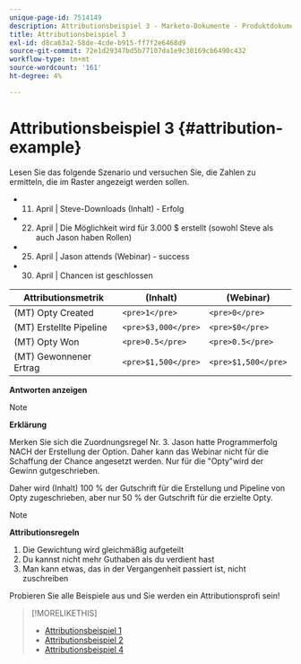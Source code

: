 ```yaml
---
unique-page-id: 7514149
description: Attributionsbeispiel 3 - Marketo-Dokumente - Produktdokumentation
title: Attributionsbeispiel 3
exl-id: d8ca63a2-58de-4cde-b915-ff7f2e6468d9
source-git-commit: 72e1d29347bd5b77107da1e9c30169cb6490c432
workflow-type: tm+mt
source-wordcount: '161'
ht-degree: 4%

---
```


# Attributionsbeispiel 3 {#attribution-example}

Lesen Sie das folgende Szenario und versuchen Sie, die Zahlen zu ermitteln, die im Raster angezeigt werden sollen.

* 11. April | Steve-Downloads (Inhalt) - Erfolg
* 22. April | Die Möglichkeit wird für 3.000 $ erstellt (sowohl Steve als auch Jason haben Rollen)
* 25. April | Jason attends (Webinar) - success
* 30. April | Chancen ist geschlossen

| Attributionsmetrik | (Inhalt) | (Webinar) |
|---|---|---|
| (MT) Opty Created | `<pre>1</pre>` | `<pre>0</pre>` |
| (MT) Erstellte Pipeline | `<pre>$3,000</pre>` | `<pre>$0</pre>` |
| (MT) Opty Won | `<pre>0.5</pre>` | `<pre>0.5</pre>` |
| (MT) Gewonnener Ertrag | `<pre>$1,500</pre>` | `<pre>$1,500</pre>` |

**Antworten anzeigen**

>[!NOTE]
>
>**Erklärung**
>
>Merken Sie sich die Zuordnungsregel Nr. 3. Jason hatte Programmerfolg NACH der Erstellung der Option. Daher kann das Webinar nicht für die Schaffung der Chance angesetzt werden. Nur für die &quot;Opty&quot;wird der Gewinn gutgeschrieben.
>
>Daher wird (Inhalt) 100 % der Gutschrift für die Erstellung und Pipeline von Opty zugeschrieben, aber nur 50 % der Gutschrift für die erzielte Opty.

>[!NOTE]
>
>**Attributionsregeln**
>
>1. Die Gewichtung wird gleichmäßig aufgeteilt
>1. Du kannst nicht mehr Guthaben als du verdient hast
>1. Man kann etwas, das in der Vergangenheit passiert ist, nicht zuschreiben


Probieren Sie alle Beispiele aus und Sie werden ein Attributionsprofi sein!

>[!MORELIKETHIS]
>
>* [Attributionsbeispiel 1](/help/marketo/product-docs/reporting/revenue-cycle-analytics/revenue-tools/attribution/attribution-example-1.md)
>* [Attributionsbeispiel 2](/help/marketo/product-docs/reporting/revenue-cycle-analytics/revenue-tools/attribution/attribution-example-2.md)
>* [Attributionsbeispiel 4](/help/marketo/product-docs/reporting/revenue-cycle-analytics/revenue-tools/attribution/attribution-example-4.md)


